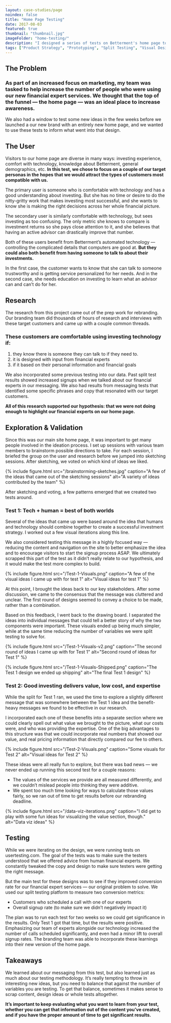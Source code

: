 ```yaml
---
layout: case-studies/page
noindex: false
title: "Home Page Testing"
date: 2017-08-03
featured: true
thumbnail: "thumbnail.jpg"
imageFolder: "home-testing/"
description: "I designed a series of tests on Betterment's home page to increase interest in our new financial expert services and to entice visitors to sign up for these services."
tags: ["Product Strategy", "Prototyping", "Split Testing", "Visual Design", "Landing Pages"]
---
```


## The Problem
### As part of an increased focus on marketing, my team was tasked to help increase the number of people who were using our new financial expert services. We thought that the top of the funnel — the home page — was an ideal place to increase awareness.

We also had a window to test some new ideas in the few weeks before we launched a our new brand with an entirely new home page, and we wanted to use these tests to inform what went into that design.

## The User
Visitors to our home page are diverse in many ways: investing experience, comfort with technology, knowledge about Betterment, general demographics, etc. **In this test, we chose to focus on a couple of our target personas in the hopes that we would attract the types of customers most compatible with us.**

The primary user is someone who is comfortable with technology and has a good understanding about investing. But she has no time or desire to do the nitty-gritty work that makes investing most successful, and she wants to know she is making the right decisions across her whole financial picture.

The secondary user is similarly comfortable with technology, but sees investing as too confusing. The only metric she knows to compare is investment returns so she pays close attention to it, and she believes that having an active advisor can drastically improve that number.

Both of these users benefit from Betterment’s automated technology — controlling the complicated details that computers are good at. **But they could also both benefit from having someone to talk to about their investments.**

In the first case, the customer wants to know that she can talk to someone trustworthy and is getting service personalized for her needs. And in the second case, she needs education on investing to learn what an advisor can and can’t do for her.

## Research
The research from this project came out of the prep work for rebranding. Our branding team did thousands of hours of research and interviews with these target customers and came up with a couple common threads.

### These customers are comfortable using investing technology if:
1. they know there is someone they can talk to if they need to.
2. it is designed with input from financial experts
3. if it based on their personal information and financial goals

We also incorporated some previous testing into our data. Past split test results showed increased signups when we talked about our financial experts in our messaging. We also had results from messaging tests that identified some specific phrases and copy that resonated with our target customers.

**All of this research supported our hypothesis: that we were not doing enough to highlight our financial experts on our home page.**

## Exploration & Validation
Since this was our main site home page, it was important to get many people involved in the ideation process. I set up sessions with various team members to brainstorm possible directions to take. For each session, I briefed the group on the user and research before we jumped into sketching sessions. After sketching, we voted on which kind of ideas we liked.

{% include figure.html src="/brainstorming-sketches.jpg" caption="A few of the ideas that came out of the sketching sessions" alt="A variety of ideas contributed by the team" %}

After sketching and voting, a few patterns emerged that we created two tests around.

### Test 1: Tech + human = best of both worlds

Several of the ideas that came up were based around the idea that humans and technology should combine together to create a successful investment strategy. I worked out a few visual iterations along this line.

We also considered testing this message in a highly focused way — reducing the content and navigation on the site to better emphasize the idea and to encourage visitors to start the signup process ASAP. We ultimately scrapped this part of the test as it didn’t really relate to our hypothesis, and it would make the test more complex to build.

{% include figure.html src="/Test-1-Visuals.png" caption="A few of the visual ideas I came up with for test 1" alt="Visual ideas for test 1" %}

At this point, I brought the ideas back to our key stakeholders. After some discussion, we came to the consensus that the message was cluttered and unclear. The first round of designs seemed to convey a choice to be made, rather than a combination.

Based on this feedback, I went back to the drawing board. I separated the ideas into individual messages that could tell a better story of why the two components were important. These visuals ended up being much simpler, while at the same time reducing the number of variables we were split testing to solve for.

{% include figure.html src="/Test-1-Visuals-v2.png" caption="The second round of ideas I came up with for Test 1" alt="Second round of ideas for Test 1" %}

{% include figure.html src="/Test-1-Visuals-Shipped.png" caption="The Test 1 design we ended up shipping" alt="The final Test 1 design" %}

### Test 2: Good investing delivers value, low cost, and expertise

While the split for Test 1 ran, we used the time to explore a slightly different message that was somewhere between the Test 1 idea and the benefit-heavy messages we found to be effective in our research.

I incorporated each one of these benefits into a separate section where we could clearly spell out what value we brought to the picture, what our costs were, and who was providing the expertise. One of the big advantages to this structure was that we could incorporate real numbers that showed our value, and real pricing information that directly compared our fee to others.

{% include figure.html src="/Test-2-Visuals.png" caption="Some visuals for Test 2" alt="Visual ideas for Test 2" %}

These ideas were all really fun to explore, but there was bad news — we never ended up running this second test for a couple reasons:
- The values of the services we provide are all measured differently, and we couldn’t mislead people into thinking they were additive.
- We spent too much time looking for ways to calculate those values fairly, so we ran out of time to get results before our rebranding deadline.

{% include figure.html src="/data-viz-iterations.png" caption="I did get to play with some fun ideas for visualizing the value section, though." alt="Data viz ideas" %}

## Testing
While we were iterating on the design, we were running tests on usertesting.com. The goal of the tests was to make sure the testers understood that we offered advice from human financial experts. We constantly tweaked the copy and design to make sure testers were getting the right message.

But the main test for these designs was to see if they improved conversion rate for our financial expert services — our original problem to solve. We used our split testing platform to measure two conversion metrics:

- Customers who scheduled a call with one of our experts
- Overall signup rate (to make sure we didn’t negatively impact it)

The plan was to run each test for two weeks so we could get significance in the results. Only Test 1 got that time, but the results were positive. Emphasizing our team of experts alongside our technology increased the number of calls scheduled significantly, and even had a minor lift to overall signup rates. The branding team was able to incorporate these learnings into their new version of the home page.

## Takeaways
We learned about our messaging from this test, but also learned just as much about our testing methodology. It’s really tempting to throw in interesting new ideas, but you need to balance that against the number of variables you are testing. To get that balance, sometimes it makes sense to scrap content, design ideas or whole tests altogether.

**It’s important to keep evaluating what you want to learn from your test, whether you can get that information out of the content you’ve created, and if you have the proper amount of time to get significant results.**
